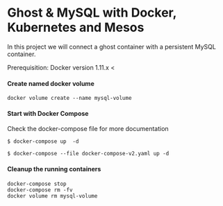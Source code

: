 # Ghost & MySQL with Docker, Kubernetes and Mesos

In this project we will connect a ghost container with a persistent MySQL container.

Prerequisition: Docker version 1.11.x <

#### Create named docker volume
```
docker volume create --name mysql-volume
```

#### Start with Docker Compose
Check the docker-compose file for more documentation
```
$ docker-compose up  -d
```

```
$ docker-compose --file docker-compose-v2.yaml up -d
```


#### Cleanup the running containers
```
docker-compose stop
docker-compose rm -fv
docker volume rm mysql-volume
```
